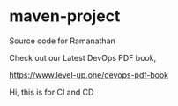 # maven-project
Source code for Ramanathan

Check out our Latest DevOps PDF book,

https://www.level-up.one/devops-pdf-book

Hi, this is for CI and CD
